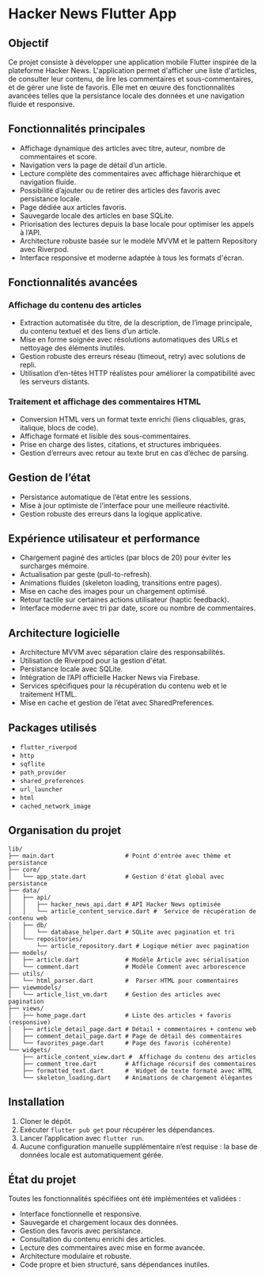# Hacker News Flutter App

## Objectif

Ce projet consiste à développer une application mobile Flutter inspirée de la plateforme Hacker News. L'application permet d'afficher une liste d'articles, de consulter leur contenu, de lire les commentaires et sous-commentaires, et de gérer une liste de favoris. Elle met en œuvre des fonctionnalités avancées telles que la persistance locale des données et une navigation fluide et responsive.

## Fonctionnalités principales

- Affichage dynamique des articles avec titre, auteur, nombre de commentaires et score.
- Navigation vers la page de détail d’un article.
- Lecture complète des commentaires avec affichage hiérarchique et navigation fluide.
- Possibilité d’ajouter ou de retirer des articles des favoris avec persistance locale.
- Page dédiée aux articles favoris.
- Sauvegarde locale des articles en base SQLite.
- Priorisation des lectures depuis la base locale pour optimiser les appels à l’API.
- Architecture robuste basée sur le modèle MVVM et le pattern Repository avec Riverpod.
- Interface responsive et moderne adaptée à tous les formats d'écran.

## Fonctionnalités avancées

### Affichage du contenu des articles

- Extraction automatisée du titre, de la description, de l’image principale, du contenu textuel et des liens d’un article.
- Mise en forme soignée avec résolutions automatiques des URLs et nettoyage des éléments inutiles.
- Gestion robuste des erreurs réseau (timeout, retry) avec solutions de repli.
- Utilisation d’en-têtes HTTP réalistes pour améliorer la compatibilité avec les serveurs distants.

### Traitement et affichage des commentaires HTML

- Conversion HTML vers un format texte enrichi (liens cliquables, gras, italique, blocs de code).
- Affichage formaté et lisible des sous-commentaires.
- Prise en charge des listes, citations, et structures imbriquées.
- Gestion d’erreurs avec retour au texte brut en cas d’échec de parsing.

## Gestion de l’état

- Persistance automatique de l’état entre les sessions.
- Mise à jour optimiste de l’interface pour une meilleure réactivité.
- Gestion robuste des erreurs dans la logique applicative.

## Expérience utilisateur et performance

- Chargement paginé des articles (par blocs de 20) pour éviter les surcharges mémoire.
- Actualisation par geste (pull-to-refresh).
- Animations fluides (skeleton loading, transitions entre pages).
- Mise en cache des images pour un chargement optimisé.
- Retour tactile sur certaines actions utilisateur (haptic feedback).
- Interface moderne avec tri par date, score ou nombre de commentaires.

## Architecture logicielle

- Architecture MVVM avec séparation claire des responsabilités.
- Utilisation de Riverpod pour la gestion d'état.
- Persistance locale avec SQLite.
- Intégration de l’API officielle Hacker News via Firebase.
- Services spécifiques pour la récupération du contenu web et le traitement HTML.
- Mise en cache et gestion de l’état avec SharedPreferences.

## Packages utilisés

- `flutter_riverpod`
- `http`
- `sqflite`
- `path_provider`
- `shared_preferences`
- `url_launcher`
- `html`
- `cached_network_image`

## Organisation du projet

```
lib/
├── main.dart                    # Point d'entrée avec thème et persistance
├── core/
│   └── app_state.dart           # Gestion d'état global avec persistance
├── data/
│   ├── api/
│   │   ├── hacker_news_api.dart # API Hacker News optimisée
│   │   └── article_content_service.dart #  Service de récupération de contenu web
│   ├── db/
│   │   └── database_helper.dart # SQLite avec pagination et tri
│   └── repositories/
│       └── article_repository.dart # Logique métier avec pagination
├── models/
│   ├── article.dart             # Modèle Article avec sérialisation
│   └── comment.dart             # Modèle Comment avec arborescence
├── utils/
│   └── html_parser.dart         #  Parser HTML pour commentaires
├── viewmodels/
│   └── article_list_vm.dart     # Gestion des articles avec pagination
├── views/
│   ├── home_page.dart           # Liste des articles + favoris (responsive)
│   ├── article_detail_page.dart # Détail + commentaires + contenu web
│   ├── comment_detail_page.dart # Page de détail des commentaires
│   └── favorites_page.dart      # Page des favoris (cohérente)
└── widgets/
    ├── article_content_view.dart #  Affichage du contenu des articles
    ├── comment_tree.dart        # Affichage récursif des commentaires
    ├── formatted_text.dart      #  Widget de texte formaté avec HTML
    └── skeleton_loading.dart    # Animations de chargement élégantes
```


## Installation

1. Cloner le dépôt.
2. Exécuter `flutter pub get` pour récupérer les dépendances.
3. Lancer l’application avec `flutter run`.
4. Aucune configuration manuelle supplémentaire n’est requise : la base de données locale est automatiquement gérée.

## État du projet

Toutes les fonctionnalités spécifiées ont été implémentées et validées :

- Interface fonctionnelle et responsive.
- Sauvegarde et chargement locaux des données.
- Gestion des favoris avec persistance.
- Consultation du contenu enrichi des articles.
- Lecture des commentaires avec mise en forme avancée.
- Architecture modulaire et robuste.
- Code propre et bien structuré, sans dépendances inutiles.

